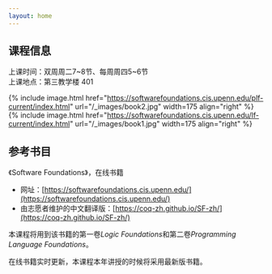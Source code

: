 ```yaml
---
layout: home
---
```


## 课程信息

上课时间：双周周二7~8节、每周周四5~6节
<br>
上课地点：第三教学楼 401

{% include image.html href="https://softwarefoundations.cis.upenn.edu/plf-current/index.html" url="/_images/book2.jpg" width=175 align="right" %}
{% include image.html href="https://softwarefoundations.cis.upenn.edu/lf-current/index.html" url="/_images/book1.jpg" width=175 align="right" %}

## 参考书目

《Software Foundations》，在线书籍
- 网址：[https://softwarefoundations.cis.upenn.edu/](https://softwarefoundations.cis.upenn.edu/)
- 由志愿者维护的中文翻译版：[https://coq-zh.github.io/SF-zh/](https://coq-zh.github.io/SF-zh/)

本课程将用到该书籍的第一卷*Logic Foundations*和第二卷*Programming Language Foundations*。

在线书籍实时更新，本课程本年讲授的时候将采用最新版书籍。
